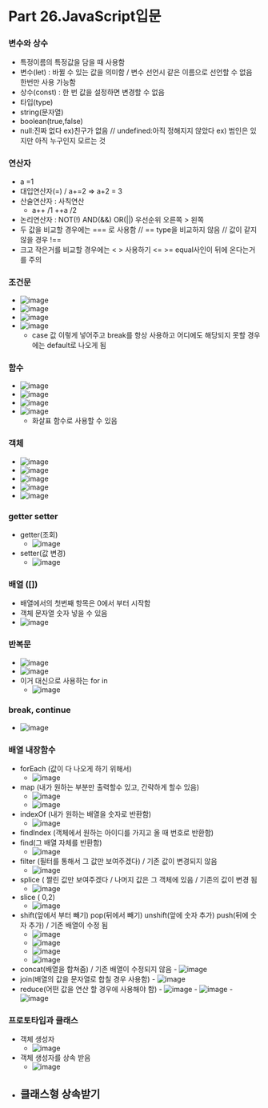 # Part 26.JavaScript입문

### 변수와 상수
 - 특정이름의 특정값을 담을 때 사용함
 - 변수(let) : 바뀔 수 있는 값을 의미함 / 변수 선언시 같은 이름으로 선언할 수 없음 한번만 사용 가능함
 - 상수(const) : 한 번 값을 설정하면 변경할 수 없음
 - 타입(type) 
  - string(문자열)
  - boolean(true,false)
  - null:진짜 없다 ex)친구가 없음 // undefined:아직 정해지지 않았다 ex) 범인은 있지만 아직 누구인지 모르는 것

### 연산자
  - a =1
  - 대입연산자(=) / a+=2 => a+2 = 3
  - 산술연산자 : 사칙연산
    - a++ /1 ++a /2
  - 논리연산자 : NOT(!) AND(&&) OR(||) 우선순위 오른쪽 > 왼쪽
  - 두 값을 비교할 경우에는 === 로 사용함 // == type을 비교하지 않음 // 값이 같지 않을 경우 !==
  - 크고 작은거를 비교할 경우에는 < > 사용하기 <= >= equal사인이 뒤에 온다는거를 주의

### 조건문
  - ![image](https://user-images.githubusercontent.com/80936709/127819613-04fdfc50-4265-4c72-8983-ca5b3fadcdfe.png)
  - ![image](https://user-images.githubusercontent.com/80936709/127819962-18b7a457-166a-44d6-b676-c0d6d01668ba.png)
  - ![image](https://user-images.githubusercontent.com/80936709/127820151-03cd6a9a-f321-4d1f-9646-cde1ef5fc882.png)
  - ![image](https://user-images.githubusercontent.com/80936709/127820789-a2cb6070-023b-44c7-8fa5-63c3cbc64dcd.png)
    - case 값 이렇게 넣어주고 break를 항상 사용하고 어디에도 해당되지 못할 경우에는 default로 나오게 됨

### 함수
  - ![image](https://user-images.githubusercontent.com/80936709/127823715-061cb6aa-45f5-4c27-aa05-989a417ba6c6.png)
  - ![image](https://user-images.githubusercontent.com/80936709/127824423-710c0222-9013-41d4-a994-0e0ff28b06d0.png)
  - ![image](https://user-images.githubusercontent.com/80936709/127825071-920f77ca-04af-4b22-ac59-0566d0267374.png)
  - ![image](https://user-images.githubusercontent.com/80936709/127825639-07563ddb-c199-46a8-bc68-b34b1d99a0a7.png)
    - 화살표 함수로 사용할 수 있음

### 객체
  - ![image](https://user-images.githubusercontent.com/80936709/127826500-794605d0-7b24-4999-82f6-57de930fa285.png)
  - ![image](https://user-images.githubusercontent.com/80936709/127831194-db753a93-70b0-487a-bfa8-9afb6079d367.png)
  - ![image](https://user-images.githubusercontent.com/80936709/127831494-2af27fa6-ac35-42c2-b9c7-774d792b639b.png)
  - ![image](https://user-images.githubusercontent.com/80936709/127831613-c6c233dc-5ff2-4cf0-9fb5-e0f982145323.png)
  - ![image](https://user-images.githubusercontent.com/80936709/127832757-109837c4-f972-41c3-9932-140edf6b80ab.png)

### getter setter
  - getter(조회)
    - ![image](https://user-images.githubusercontent.com/80936709/127833645-fcf9bbf5-f364-4ab0-ba42-4e19d5abd12e.png)
  - setter(값 변경)
    - ![image](https://user-images.githubusercontent.com/80936709/127835546-b38304d8-9544-4940-a5ff-bcb595175b32.png)

### 배열 ([])
  - 배열에서의 첫번째 항목은 0에서 부터 시작함
  - 객체 문자열 숫자 넣을 수 있음
  - ![image](https://user-images.githubusercontent.com/80936709/127839452-64e1b3c3-eec8-403d-a0b0-55d9a5ac9c34.png)

### 반복문
  - ![image](https://user-images.githubusercontent.com/80936709/127842567-f2de1071-6906-4e62-8d94-d6747b3ed08d.png)
  - ![image](https://user-images.githubusercontent.com/80936709/127842641-80eca4d1-2876-4bb7-9820-c7256ebf0fb4.png)
  - 이거 대신으로 사용하는 for in
    - ![image](https://user-images.githubusercontent.com/80936709/127842993-57135e2f-9354-4ddc-8833-3450181e7d6c.png)
    
### break, continue
  - ![image](https://user-images.githubusercontent.com/80936709/127843574-4c83f67c-0297-426b-be77-9ac70f63f18e.png)

### 배열 내장함수
  - forEach (값이 다 나오게 하기 위해서)
    - ![image](https://user-images.githubusercontent.com/80936709/127851368-55a8a409-a3d6-48cd-9419-f8f4f5a8a229.png)
  - map (내가 원하는 부분만 출력할수 있고, 간략하게 할수 있음)
    - ![image](https://user-images.githubusercontent.com/80936709/127854168-8de483e5-71f0-449c-9f2f-2acc4b4a9cba.png)
    - ![image](https://user-images.githubusercontent.com/80936709/127854336-1e989705-f1b6-4a29-af5c-2c7bc46d4a06.png)
  - indexOf (내가 원하는 배열을 숫자로 반환함)
    - ![image](https://user-images.githubusercontent.com/80936709/127854669-336c147b-93d1-429b-8b1b-0ac29ff8dbb1.png)
  - findIndex (객체에서 원하는 아이디를 가지고 올 때 번호로 반환함)
  - find(그 배열 자체를 반환함)
    - ![image](https://user-images.githubusercontent.com/80936709/127856097-0144746f-9fbd-4d1d-9a78-81bcc7ce8dee.png)
  - filter (필터를 통해서 그 값만 보여주겠다) / 기존 값이 변경되지 않음
    - ![image](https://user-images.githubusercontent.com/80936709/127939183-dbf8d4b3-2c27-4212-b52d-507738b100b7.png)
  - splice ( 짤린 값만 보여주겠다 / 나머지 값은 그 객체에 있음 / 기존의 값이 변경 됨
    - ![image](https://user-images.githubusercontent.com/80936709/127859170-27e29a8d-7d75-4153-ba87-2270eb554b74.png)
  - slice ( 0,2)
    - ![image](https://user-images.githubusercontent.com/80936709/127859629-d1579ba9-a98d-42fa-9d8e-1999c2a994c5.png)
  - shift(앞에서 부터 빼기) pop(뒤에서 빼기) unshift(앞에 숫자 추가) push(뒤에 숫자 추가) / 기존 배열이 수정 됨
    - ![image](https://user-images.githubusercontent.com/80936709/127935508-6a33171c-3517-4c39-a68e-4c407bb96700.png)
    - ![image](https://user-images.githubusercontent.com/80936709/127935662-cf26d740-af72-45ff-9181-df28e987a6e2.png)
    - ![image](https://user-images.githubusercontent.com/80936709/127935825-795c56ef-82d3-4386-8d9c-22df728be495.png)
    - ![image](https://user-images.githubusercontent.com/80936709/127935875-6bfde48e-a03a-4ab9-92ff-893532879fb6.png)
   - concat(배열을 합쳐줌) / 기존 배열이 수정되지 않음
    - ![image](https://user-images.githubusercontent.com/80936709/127936043-e222d760-5f49-4c42-994e-ddac6103c77e.png)
   - join(배열의 값을 문자열로 합칠 경우 사용함)
    - ![image](https://user-images.githubusercontent.com/80936709/127936334-a857a79a-0c8e-49ed-ae00-6dfc984e9ced.png)
   - reduce(어떤 값을 연산 할 경우에 사용해야 함)
    - ![image](https://user-images.githubusercontent.com/80936709/127936853-3aeacf7d-0e06-4915-afb3-41d60806b448.png)
    - ![image](https://user-images.githubusercontent.com/80936709/127937362-6cb6ec8c-a234-408d-9011-63b022ff5a76.png)
    - ![image](https://user-images.githubusercontent.com/80936709/127937803-89d78672-8f2b-4e11-ab58-e784d15e98e1.png)

### 프로토타입과 클래스
 - 객체 생성자
   - ![image](https://user-images.githubusercontent.com/80936709/127941535-6a9f1822-48e1-4701-bcb7-6958e8d8be4e.png)
 - 객체 생성자를 상속 받음
   - ![image](https://user-images.githubusercontent.com/80936709/127942308-a2b03bf2-02c0-4f4d-833b-9f8efd3ee314.png)
 - 클래스형 상속받기
   - 
 
  


























